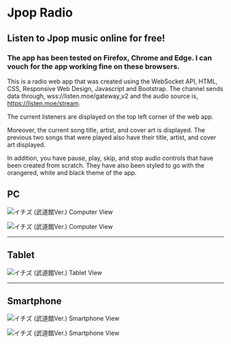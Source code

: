 # **Jpop Radio**

## Listen to Jpop music online for free!

### The app has been tested on Firefox, Chrome and Edge. I can vouch for the app working fine on these browsers.

This is a radio web app that was created using the WebSocket API, HTML, CSS, Responsive Web Design, Javascript and Bootstrap. The channel sends data through, wss://listen.moe/gateway_v2 and the audio source is, https://listen.moe/stream.

The current listeners are displayed on the top left corner of the web app.

Moreover, the current song title, artist, and cover art is displayed. The previous two songs that were played also have their title, artist, and cover art displayed.

In addition, you have pause, play, skip, and stop audio controls that have been created from scratch. They have also been styled to go with the orangered, white and black theme of the app.


## PC

![イチズ  (武道館Ver.) Computer View](./assets/images/pc-01.png "Logo Title")

![イチズ  (武道館Ver.) Computer View](./assets/images/pc-02.png "Logo Title")

___

## Tablet

![イチズ  (武道館Ver.) Tablet View](./assets/images/tablet-01.jpg "Logo Title")

___

## Smartphone

![イチズ  (武道館Ver.) Smartphone View](./assets/images/smartphone-01.jpg "Logo Title")

![イチズ  (武道館Ver.) Smartphone View](./assets/images/smartphone-02.jpg "Logo Title")